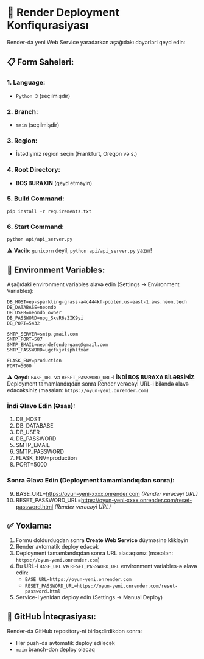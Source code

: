 # 🚀 Render Deployment Konfiqurasiyası

Render-da yeni Web Service yaradarkən aşağıdakı dəyərləri qeyd edin:

## 📋 Form Sahələri:

### 1. **Language:**
- `Python 3` (seçilmişdir)

### 2. **Branch:**
- `main` (seçilmişdir)

### 3. **Region:**
- İstədiyiniz region seçin (Frankfurt, Oregon və s.)

### 4. **Root Directory:**
- **BOŞ BURAXIN** (qeyd etməyin)

### 5. **Build Command:**
```
pip install -r requirements.txt
```

### 6. **Start Command:**
```
python api/api_server.py
```

⚠️ **Vacib:** `gunicorn` deyil, `python api/api_server.py` yazın!

## 🔧 Environment Variables:

Aşağıdaki environment variables əlavə edin (Settings → Environment Variables):

```
DB_HOST=ep-sparkling-grass-a4c444kf-pooler.us-east-1.aws.neon.tech
DB_DATABASE=neondb
DB_USER=neondb_owner
DB_PASSWORD=npg_SxvR6sZIK9yi
DB_PORT=5432

SMTP_SERVER=smtp.gmail.com
SMTP_PORT=587
SMTP_EMAIL=neondefendergame@gmail.com
SMTP_PASSWORD=ugcfkjvlsphlfxar

FLASK_ENV=production
PORT=5000
```

⚠️ **Qeyd:** `BASE_URL` və `RESET_PASSWORD_URL`-i **İNDİ BOŞ BURAXA BİLƏRSİNİZ**. Deployment tamamlandıqdan sonra Render verəcəyi URL-i biləndə əlavə edəcəksiniz (məsələn: `https://oyun-yeni.onrender.com`)

### İndi Əlavə Edin (Əsas):
1. DB_HOST
2. DB_DATABASE  
3. DB_USER
4. DB_PASSWORD
5. SMTP_EMAIL
6. SMTP_PASSWORD
7. FLASK_ENV=production
8. PORT=5000

### Sonra Əlavə Edin (Deployment tamamlandıqdan sonra):
9. BASE_URL=https://oyun-yeni-xxxx.onrender.com *(Render verəcəyi URL)*
10. RESET_PASSWORD_URL=https://oyun-yeni-xxxx.onrender.com/reset-password.html *(Render verəcəyi URL)*

## ✅ Yoxlama:

1. Formu doldurduqdan sonra **Create Web Service** düyməsinə klikləyin
2. Render avtomatik deploy edəcək
3. Deployment tamamlandıqdan sonra URL alacaqsınız (məsələn: `https://oyun-yeni.onrender.com`)
4. Bu URL-i `BASE_URL` və `RESET_PASSWORD_URL` environment variables-ə əlavə edin:
   - `BASE_URL=https://oyun-yeni.onrender.com`
   - `RESET_PASSWORD_URL=https://oyun-yeni.onrender.com/reset-password.html`
5. Service-i yenidən deploy edin (Settings → Manual Deploy)

## 🔗 GitHub İnteqrasiyası:

Render-da GitHub repository-ni birləşdirdikdən sonra:
- Hər push-da avtomatik deploy ediləcək
- `main` branch-dən deploy olacaq

